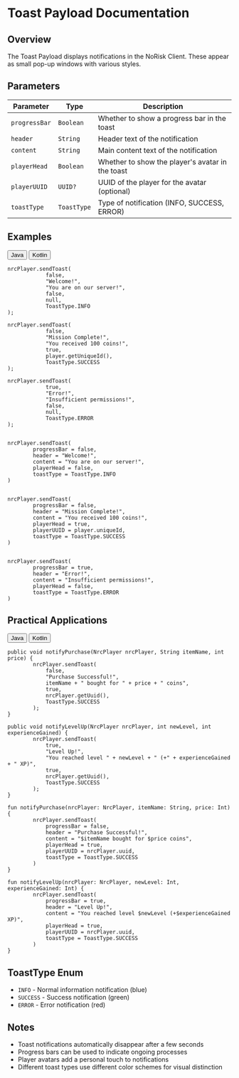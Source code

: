 # Toast Payload Documentation

## Overview
The Toast Payload displays notifications in the NoRisk Client. These appear as small pop-up windows with various styles.

## Parameters

| Parameter | Type | Description |
|-----------|------|-------------|
| `progressBar` | `Boolean` | Whether to show a progress bar in the toast |
| `header` | `String` | Header text of the notification |
| `content` | `String` | Main content text of the notification |
| `playerHead` | `Boolean` | Whether to show the player's avatar in the toast |
| `playerUUID` | `UUID?` | UUID of the player for the avatar (optional) |
| `toastType` | `ToastType` | Type of notification (INFO, SUCCESS, ERROR) |

## Examples

<div class="code-tab-wrapper">
  <div class="code-tab-buttons">
    <button class="code-tab-button active" data-tab="java">Java</button>
    <button class="code-tab-button" data-tab="kotlin">Kotlin</button>
  </div>

  <div class="code-tab-content">
    <div class="code-tab-panel active" data-tab="java">
      <pre><code class="language-java">nrcPlayer.sendToast(
            false,
            "Welcome!",
            "You are on our server!",
            false,
            null,
            ToastType.INFO
);
</code></pre>
      <pre><code class="language-java">nrcPlayer.sendToast(
            false,
            "Mission Complete!",
            "You received 100 coins!",
            true,
            player.getUniqueId(),
            ToastType.SUCCESS
);
</code></pre>
      <pre><code class="language-java">nrcPlayer.sendToast(
            true,
            "Error!",
            "Insufficient permissions!",
            false,
            null,
            ToastType.ERROR
);
</code></pre>
    </div>
    <div class="code-tab-panel" data-tab="kotlin">
      <pre><code class="language-kotlin">
nrcPlayer.sendToast(
        progressBar = false,
        header = "Welcome!",
        content = "You are on our server!",
        playerHead = false,
        toastType = ToastType.INFO
)
</code></pre>
      <pre><code class="language-kotlin">
nrcPlayer.sendToast(
        progressBar = false,
        header = "Mission Complete!",
        content = "You received 100 coins!",
        playerHead = true,
        playerUUID = player.uniqueId,
        toastType = ToastType.SUCCESS
)
</code></pre>
      <pre><code class="language-kotlin"> 
nrcPlayer.sendToast(
        progressBar = true,
        header = "Error!",
        content = "Insufficient permissions!",
        playerHead = false,
        toastType = ToastType.ERROR
)
</code></pre>
    </div>
  </div>
</div>

## Practical Applications

<div class="code-tab-wrapper">
  <div class="code-tab-buttons">
    <button class="code-tab-button active" data-tab="java">Java</button>
    <button class="code-tab-button" data-tab="kotlin">Kotlin</button>
  </div>

  <div class="code-tab-content">
    <div class="code-tab-panel active" data-tab="java">
      <pre><code class="language-java">public void notifyPurchase(NrcPlayer nrcPlayer, String itemName, int price) {
        nrcPlayer.sendToast(
            false,
            "Purchase Successful!",
            itemName + " bought for " + price + " coins",
            true,
            nrcPlayer.getUuid(),
            ToastType.SUCCESS
        );
}
</code></pre>
      <pre><code class="language-java">public void notifyLevelUp(NrcPlayer nrcPlayer, int newLevel, int experienceGained) {
        nrcPlayer.sendToast(
            true,
            "Level Up!",
            "You reached level " + newLevel + " (+" + experienceGained + " XP)",
            true,
            nrcPlayer.getUuid(),
            ToastType.SUCCESS
        );
}
</code></pre>
    </div>
    <div class="code-tab-panel" data-tab="kotlin">
      <pre><code class="language-kotlin">fun notifyPurchase(nrcPlayer: NrcPlayer, itemName: String, price: Int) {
        nrcPlayer.sendToast(
            progressBar = false,
            header = "Purchase Successful!",
            content = "$itemName bought for $price coins",
            playerHead = true,
            playerUUID = nrcPlayer.uuid,
            toastType = ToastType.SUCCESS
        )
}
</code></pre>
      <pre><code class="language-kotlin">fun notifyLevelUp(nrcPlayer: NrcPlayer, newLevel: Int, experienceGained: Int) {
        nrcPlayer.sendToast(
            progressBar = true,
            header = "Level Up!",
            content = "You reached level $newLevel (+$experienceGained XP)",
            playerHead = true,
            playerUUID = nrcPlayer.uuid,
            toastType = ToastType.SUCCESS
        )
}
</code></pre>
    </div>
  </div>
</div>

## ToastType Enum

- `INFO` - Normal information notification (blue)
- `SUCCESS` - Success notification (green)
- `ERROR` - Error notification (red)


## Notes
- Toast notifications automatically disappear after a few seconds
- Progress bars can be used to indicate ongoing processes
- Player avatars add a personal touch to notifications
- Different toast types use different color schemes for visual distinction
